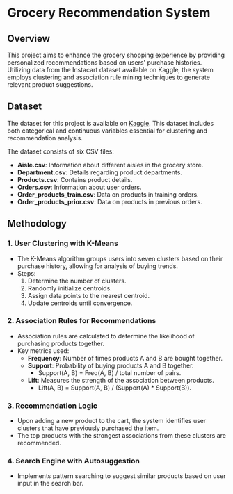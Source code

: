 # Grocery Recommendation System

## Overview

This project aims to enhance the grocery shopping experience by providing personalized recommendations based on users' purchase histories. Utilizing data from the Instacart dataset available on Kaggle, the system employs clustering and association rule mining techniques to generate relevant product suggestions.

## Dataset
The dataset for this project is available on [Kaggle](https://www.kaggle.com/datasets/psparks/instacart-market-basket-analysi). This dataset includes both categorical and continuous variables essential for clustering and recommendation analysis.

The dataset consists of six CSV files:
- **Aisle.csv**: Information about different aisles in the grocery store.
- **Department.csv**: Details regarding product departments.
- **Products.csv**: Contains product details.
- **Orders.csv**: Information about user orders.
- **Order_products_train.csv**: Data on products in training orders.
- **Order_products_prior.csv**: Data on products in previous orders.


## Methodology

### 1. User Clustering with K-Means
- The K-Means algorithm groups users into seven clusters based on their purchase history, allowing for analysis of buying trends.
- Steps:
  1. Determine the number of clusters.
  2. Randomly initialize centroids.
  3. Assign data points to the nearest centroid.
  4. Update centroids until convergence.

### 2. Association Rules for Recommendations
- Association rules are calculated to determine the likelihood of purchasing products together.
- Key metrics used:
  - **Frequency**: Number of times products A and B are bought together.
  - **Support**: Probability of buying products A and B together.
    - Support(A, B) = Freq(A, B) / total number of pairs.
  - **Lift**: Measures the strength of the association between products.
    - Lift(A, B) = Support(A, B) / (Support(A) * Support(B)).

### 3. Recommendation Logic
- Upon adding a new product to the cart, the system identifies user clusters that have previously purchased the item.
- The top products with the strongest associations from these clusters are recommended.

### 4. Search Engine with Autosuggestion
- Implements pattern searching to suggest similar products based on user input in the search bar.


